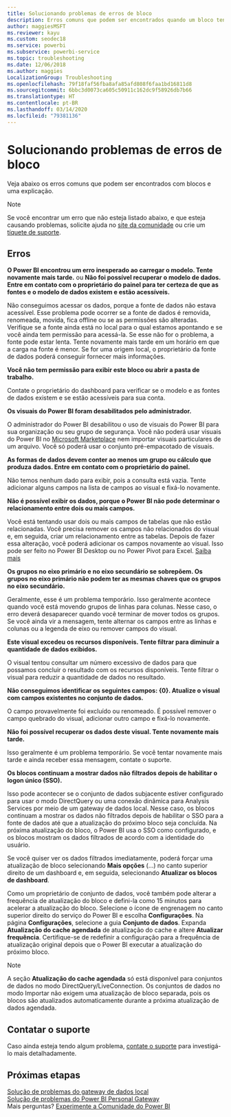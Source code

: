 ```yaml
---
title: Solucionando problemas de erros de bloco
description: Erros comuns que podem ser encontrados quando um bloco tenta ser atualizado no Power BI
author: maggiesMSFT
ms.reviewer: kayu
ms.custom: seodec18
ms.service: powerbi
ms.subservice: powerbi-service
ms.topic: troubleshooting
ms.date: 12/06/2018
ms.author: maggies
LocalizationGroup: Troubleshooting
ms.openlocfilehash: 79f18faf56fba8afa85afd808f6faa1bd16811d8
ms.sourcegitcommit: 6bbc3d0073ca605c50911c162dc9f58926db7b66
ms.translationtype: HT
ms.contentlocale: pt-BR
ms.lasthandoff: 03/14/2020
ms.locfileid: "79381136"
---
```

# <a name="troubleshooting-tile-errors"></a>Solucionando problemas de erros de bloco
Veja abaixo os erros comuns que podem ser encontrados com blocos e uma explicação.

> [!NOTE]
> Se você encontrar um erro que não esteja listado abaixo, e que esteja causando problemas, solicite ajuda no [site da comunidade](https://community.powerbi.com/) ou crie um [tíquete de suporte](https://powerbi.microsoft.com/support/).
> 
> 

## <a name="errors"></a>Erros
**O Power BI encontrou um erro inesperado ao carregar o modelo. Tente novamente mais tarde.**
ou **Não foi possível recuperar o modelo de dados. Entre em contato com o proprietário do painel para ter certeza de que as fontes e o modelo de dados existem e estão acessíveis.**

Não conseguimos acessar os dados, porque a fonte de dados não estava acessível. Esse problema pode ocorrer se a fonte de dados é removida, renomeada, movida, fica offline ou se as permissões são alteradas. Verifique se a fonte ainda está no local para o qual estamos apontando e se você ainda tem permissão para acessá-la. Se esse não for o problema, a fonte pode estar lenta. Tente novamente mais tarde em um horário em que a carga na fonte é menor. Se for uma origem local, o proprietário da fonte de dados poderá conseguir fornecer mais informações.

**Você não tem permissão para exibir este bloco ou abrir a pasta de trabalho.**

Contate o proprietário do dashboard para verificar se o modelo e as fontes de dados existem e se estão acessíveis para sua conta.

**Os visuais do Power BI foram desabilitados pelo administrador.**

O administrador do Power BI desabilitou o uso de visuais do Power BI para sua organização ou seu grupo de segurança.
Você não poderá usar visuais do Power BI no [Microsoft Marketplace](https://appsource.microsoft.com/marketplace/apps?page=1&product=power-bi-visuals) nem importar visuais particulares de um arquivo. Você só poderá usar o conjunto pré-empacotado de visuais.


**As formas de dados devem conter ao menos um grupo ou cálculo que produza dados. Entre em contato com o proprietário do painel.**

Não temos nenhum dado para exibir, pois a consulta está vazia. Tente adicionar alguns campos na lista de campos ao visual e fixá-lo novamente.

**Não é possível exibir os dados, porque o Power BI não pode determinar o relacionamento entre dois ou mais campos.**

Você está tentando usar dois ou mais campos de tabelas que não estão relacionadas. Você precisa remover os campos não relacionados do visual e, em seguida, criar um relacionamento entre as tabelas. Depois de fazer essa alteração, você poderá adicionar os campos novamente ao visual. Isso pode ser feito no Power BI Desktop ou no Power Pivot para Excel. [Saiba mais](desktop-create-and-manage-relationships.md)

**Os grupos no eixo primário e no eixo secundário se sobrepõem. Os grupos no eixo primário não podem ter as mesmas chaves que os grupos no eixo secundário.**

Geralmente, esse é um problema temporário. Isso geralmente acontece quando você está movendo grupos de linhas para colunas. Nesse caso, o erro deverá desaparecer quando você terminar de mover todos os grupos. Se você ainda vir a mensagem, tente alternar os campos entre as linhas e colunas ou a legenda de eixo ou remover campos do visual.  

**Este visual excedeu os recursos disponíveis. Tente filtrar para diminuir a quantidade de dados exibidos.**

O visual tentou consultar um número excessivo de dados para que possamos concluir o resultado com os recursos disponíveis. Tente filtrar o visual para reduzir a quantidade de dados no resultado.

**Não conseguimos identificar os seguintes campos: {0}. Atualize o visual com campos existentes no conjunto de dados.**

O campo provavelmente foi excluído ou renomeado. É possível remover o campo quebrado do visual, adicionar outro campo e fixá-lo novamente.

**Não foi possível recuperar os dados deste visual. Tente novamente mais tarde.**

Isso geralmente é um problema temporário. Se você tentar novamente mais tarde e ainda receber essa mensagem, contate o suporte.

**Os blocos continuam a mostrar dados não filtrados depois de habilitar o logon único (SSO).**

Isso pode acontecer se o conjunto de dados subjacente estiver configurado para usar o modo DirectQuery ou uma conexão dinâmica para Analysis Services por meio de um gateway de dados local. Nesse caso, os blocos continuam a mostrar os dados não filtrados depois de habilitar o SSO para a fonte de dados até que a atualização do próximo bloco seja concluída. Na próxima atualização do bloco, o Power BI usa o SSO como configurado, e os blocos mostram os dados filtrados de acordo com a identidade do usuário. 

Se você quiser ver os dados filtrados imediatamente, poderá forçar uma atualização de bloco selecionando **Mais opções** (...) no canto superior direito de um dashboard e, em seguida, selecionando **Atualizar os blocos de dashboard**.

Como um proprietário de conjunto de dados, você também pode alterar a frequência de atualização do bloco e defini-la como 15 minutos para acelerar a atualização do bloco. Selecione o ícone de engrenagem no canto superior direito do serviço do Power BI e escolha **Configurações**. Na página **Configurações**, selecione a guia **Conjunto de dados**. Expanda **Atualização do cache agendada** de atualização do cache e altere **Atualizar frequência**. Certifique-se de redefinir a configuração para a frequência de atualização original depois que o Power BI executar a atualização do próximo bloco.

> [!NOTE]
> A seção **Atualização do cache agendada** só está disponível para conjuntos de dados no modo DirectQuery/LiveConnection. Os conjuntos de dados no modo Importar não exigem uma atualização de bloco separada, pois os blocos são atualizados automaticamente durante a próxima atualização de dados agendada.

## <a name="contact-support"></a>Contatar o suporte
Caso ainda esteja tendo algum problema, [contate o suporte](https://support.powerbi.com) para investigá-lo mais detalhadamente.

## <a name="next-steps"></a>Próximas etapas
[Solução de problemas do gateway de dados local](service-gateway-onprem-tshoot.md)  
[Solução de problemas do Power BI Personal Gateway](service-admin-troubleshooting-power-bi-personal-gateway.md)  
Mais perguntas? [Experimente a Comunidade do Power BI](https://community.powerbi.com/)

